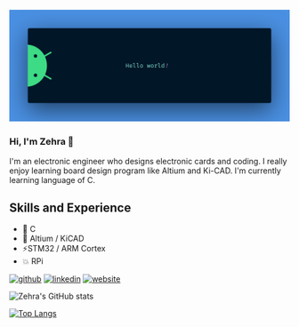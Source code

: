 ![Hardware-Design Engineer](https://github.com/zhrzkn/zhrzkn/blob/main/banner.png)



### Hi, I'm Zehra 👋

I'm an electronic engineer who designs electronic cards and coding. I really enjoy learning board design program like Altium and Ki-CAD. I'm currently learning language of C.

## Skills and Experience 
* 🔭 C
* 🌟 Altium / KiCAD
* ⚡STM32 / ARM Cortex  
* 💥 RPi 
 



[<img src='https://cdn.jsdelivr.net/npm/simple-icons@3.0.1/icons/github.svg' alt='github' height='40'>](https://github.com/zhrzkn)  [<img src='https://cdn.jsdelivr.net/npm/simple-icons@3.0.1/icons/linkedin.svg' alt='linkedin' height='40'>](https://www.linkedin.com/in/zehra-ozkan/) [<img src='https://cdn.jsdelivr.net/npm/simple-icons@3.0.1/icons/icloud.svg' alt='website' height='40'>](https://electronics.stackexchange.com/users/307423/zehra) 



![Zehra's GitHub stats](https://github-readme-stats.vercel.app/api?username=zhrzkn&theme=radical&show_icons=true)


[![Top Langs](https://github-readme-stats.vercel.app/api/top-langs/?username=zhrzkn&theme=radical&show_icons=true&layout=compact)](https://github.com/anuraghazra/github-readme-stats)




